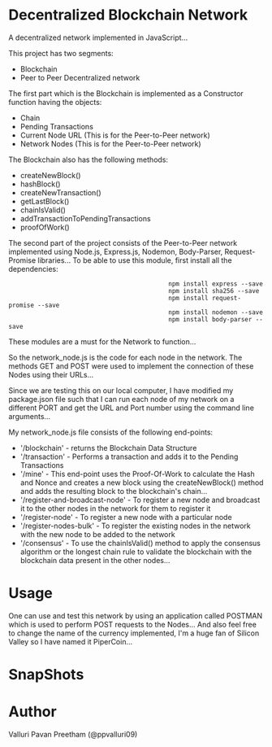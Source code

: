 # Decentralized Blockchain Network

A decentralized network implemented in JavaScript...

This project has two segments:
  
  - Blockchain
  - Peer to Peer Decentralized network
  
The first part which is the Blockchain is implemented as a Constructor function having the objects:
  
  - Chain
  - Pending Transactions
  - Current Node URL (This is for the Peer-to-Peer network)
  - Network Nodes (This is for the Peer-to-Peer network)
  
The Blockchain also has the following methods:

  - createNewBlock()
  - hashBlock()
  - createNewTransaction()
  - getLastBlock()
  - chainIsValid()
  - addTransactionToPendingTransactions
  - proofOfWork()
  
The second part of the project consists of the Peer-to-Peer network implemented using Node.js, Express.js, Nodemon, Body-Parser, Request-Promise libraries... To be able to use this module, first install all the dependencies:

                                                npm install express --save
                                                npm install sha256 --save
                                                npm install request-promise --save
                                                npm install nodemon --save
                                                npm install body-parser --save
                                                
These modules are a must for the Network to function...

So the network_node.js is the code for each node in the network. The methods GET and POST were used to implement the connection of these Nodes using their URLs...

Since we are testing this on our local computer, I have modified my package.json file such that I can run each node of my network on a different PORT and get the URL and Port number using the command line arguments...

My network_node.js file consists of the following end-points:

  - '/blockchain' - returns the Blockchain Data Structure
  - '/transaction' - Performs a transaction and adds it to the Pending Transactions
  - '/mine' - This end-point uses the Proof-Of-Work to calculate the Hash and Nonce and creates a new block using the createNewBlock() method and adds the resulting block to the blockchain's chain...
  - '/register-and-broadcast-node' - To register a new node and broadcast it to the other nodes in the network for them to register it
  - '/register-node' - To register a new node with a particular node
  - '/register-nodes-bulk' - To register the existing nodes in the network with the new node to be added to the network
  - '/consensus' - To use the chainIsValid() method to apply the consensus algorithm or the longest chain rule to validate the blockchain with the blockchain data present in the other nodes...
  
  
# Usage

One can use and test this network by using an application called POSTMAN which is used to perform POST requests to the Nodes...
And also feel free to change the name of the currency implemented, I'm a huge fan of Silicon Valley so I have named it PiperCoin...

# SnapShots



# Author
Valluri Pavan Preetham (@ppvalluri09)

